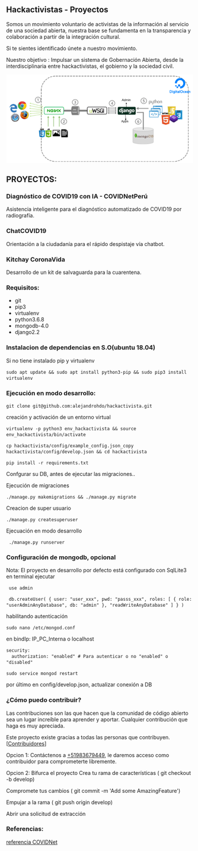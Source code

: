 ## Hackactivistas - Proyectos
Somos un movimiento voluntario de activistas de la información al servicio de una sociedad abierta, nuestra base se fundamenta en la transparencia y colaboración a partir de la integración cultural.

Si te sientes identificado únete a nuestro movimiento.

Nuestro objetivo : Impulsar un sistema de Gobernación Abierta, desde la interdisciplinaria entre hackactivistas, el gobierno y la sociedad civil.

![Arquitectura](arquitectura-hackactivista.png)

## PROYECTOS:

### Diagnóstico de COVID19 con IA - COVIDNetPerú 
Asistencia inteligente para el diagnóstico automatizado de COVID19 por radiografía.

### ChatCOVID19 

Orientación a la ciudadanía para el rápido despistaje vía chatbot.

### Kitchay CoronaVida 

Desarrollo de un kit de salvaguarda para la cuarentena.



### Requisitos:
- git
- pip3 
- virtualenv 
- python3.6.8 
- mongodb-4.0
- django2.2

### Instalacion de dependencias en S.O(ubuntu 18.04)

Si no tiene instalado pip y virtualenv
```
sudo apt update && sudo apt install python3-pip	&& sudo pip3 install virtualenv 
```

### Ejecución en modo desarrollo:

```
git clone git@github.com:alejandrohdo/hackactivista.git
```
creación y activación de un entorno virtual
```
virtualenv -p python3 env_hackactivista && source env_hackactivista/bin/activate
```
```
cp hackactivista/config/example_config.json_copy hackactivista/config/develop.json && cd hackactivista
```
```
pip install -r requirements.txt
```
Confgurar su DB, antes de ejecutar las migraciones.. 

Ejecución de migraciones
```
./manage.py makemigrations && ./manage.py migrate
```
Creacion de super usuario
```
./manage.py createsuperuser
```
Ejecuación en modo desarrollo
```
 ./manage.py runserver
```


### Configuración de mongodb, opcional
Nota: El proyecto en desarrollo por defecto está configurado con SqlLite3
en terminal ejecutar
```
 use admin
```
```
 db.createUser( { user: "user_xxx", pwd: "passs_xxx", roles: [ { role: "userAdminAnyDatabase", db: "admin" }, "readWriteAnyDatabase" ] } )
```
habilitando autenticación
```
sudo nano /etc/mongod.conf
```

en bindIp: IP_PC_Interna o localhost 
```
security:
  authorization: "enabled" # Para autenticar o no "enabled" o "disabled"
```
```
sudo service mongod restart 
```

por último en config/develop.json, actualizar conexión a DB

### ¿Cómo puedo contribuir? 
Las contribuciones son las que hacen que la comunidad de código abierto sea un lugar increíble para aprender y aportar. Cualquier contribución que haga es muy apreciada.

Este proyecto existe gracias a todas las personas que contribuyen. [[Contribuidores](CONTRIBUTING.md)]


Opcion 1: Contáctenos a [+51983679449](https://api.whatsapp.com/send?phone=51938438089&text=Hola,%20quiero%20ser%20contribuidor%20en%20github%20de%20hackactivistas.!), le daremos acceso como contribuidor para comprometerte libremente.

Opcion 2: Bifurca el proyecto
Crea tu rama de características ( git checkout -b develop)

Compromete tus cambios ( git commit -m 'Add some AmazingFeature')

Empujar a la rama ( git push origin develop)

Abrir una solicitud de extracción

### Referencias:
[referencia COVIDNet](https://github.com/lindawangg/COVID-Net)
